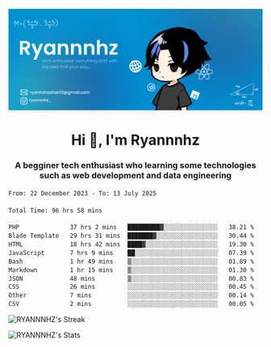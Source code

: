 ![Banner Tech](RYANNNHZ_20250628_124553_0000.png)

<h1 align="center">Hi 👋, I'm Ryannnhz</h1>
<h3 align="center">A begginer tech enthusiast who learning some technologies such as web development and data engineering</h3>


<!--START_SECTION:waka-->

```txt
From: 22 December 2023 - To: 13 July 2025

Total Time: 96 hrs 58 mins

PHP              37 hrs 2 mins   █████████▓░░░░░░░░░░░░░░░   38.21 %
Blade Template   29 hrs 31 mins  ███████▓░░░░░░░░░░░░░░░░░   30.44 %
HTML             18 hrs 42 mins  ████▓░░░░░░░░░░░░░░░░░░░░   19.30 %
JavaScript       7 hrs 9 mins    ██░░░░░░░░░░░░░░░░░░░░░░░   07.39 %
Bash             1 hr 49 mins    ▒░░░░░░░░░░░░░░░░░░░░░░░░   01.89 %
Markdown         1 hr 15 mins    ▒░░░░░░░░░░░░░░░░░░░░░░░░   01.30 %
JSON             48 mins         ▒░░░░░░░░░░░░░░░░░░░░░░░░   00.83 %
CSS              26 mins         ░░░░░░░░░░░░░░░░░░░░░░░░░   00.45 %
Other            7 mins          ░░░░░░░░░░░░░░░░░░░░░░░░░   00.14 %
CSV              2 mins          ░░░░░░░░░░░░░░░░░░░░░░░░░   00.05 %
```

<!--END_SECTION:waka-->

![RYANNNHZ's Streak](https://github-readme-streak-stats.herokuapp.com/?user=RYANNNHZ&theme=react&hide_border=true)

![RYANNNHZ's Stats](https://github-readme-stats.vercel.app/api?username=RYANNNHZ&theme=react&show_icons=true&hide_border=true&count_private=true)